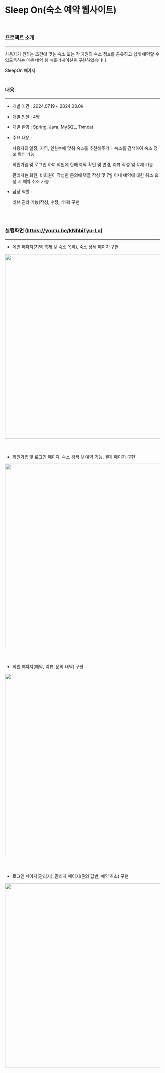 # Sleep On(숙소 예약 웹사이트)
<br>

### 프로젝트 소개

---

사용자가 원하는 조건에 맞는 숙소 또는 각 지원의 숙소 정보를 공유하고 쉽게 예약할 수 있도록하는 여행 예약 웹 애플리케이션을 구현하였습니다.
<br>

<a target="_blank" style="text-decoration:none; color:black;" href="http://43.201.166.4:8081/SleepOn">SleepOn 페이지</a>
<br><br>

### 내용

---

* 개발 기간 : 2024.07.19 ~ 2024.08.06

* 개발 인원 : 4명

* 개발 환경 : Spring, Java, MySQL, Tomcat

* 주요 내용 :

  사용자의 일정, 지역, 인원수에 맞춰 숙소를 추천해주거나 숙소를 검색하여 숙소 정보 확인 가능

  회원가입 및 로그인 하여 회원에 한해 예약 확인 및 변경, 리뷰 작성 및 삭제 가능

  관리자는 회원, 비회원이 작성한 문의에 댓글 작성 및 7일 이내 예약에 대한 취소 요청 시 예약 취소 가능

* 담당 역할 :

  리뷰 관리 기능(작성, 수정, 삭제) 구현

<br><br>

### 실행화면 (https://youtu.be/kNhbiTyu-Lo)

---

* 메인 페이지(지역 축제 및 숙소 목록), 숙소 상세 페이지 구현

<img src="https://github.com/user-attachments/assets/2da63f5c-c164-4bba-ac49-9852b28f1d24" style="width: 600px">
<br><br><br>

* 회원가입 및 로그인 페이지, 숙소 검색 및 예약 기능, 결제 페이지 구현

<img src="https://github.com/user-attachments/assets/49322914-4932-4999-834d-023a94768bb0" style="width: 600px">
<br><br><br>

* 회원 페이지(예약, 리뷰, 문의 내역) 구현

<img src="https://github.com/user-attachments/assets/f3b75a5d-f193-489d-b304-f15e98a21d35" style="width: 600px">
<br><br><br>

* 로그인 페이지(관리자), 관리자 페이지(문의 답변, 예약 취소) 구현

<img src="https://github.com/user-attachments/assets/2c9eaa7c-9edd-4e7b-a853-2915a3168a2c" style="width: 600px">
<br><br>
